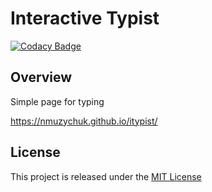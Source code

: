 # Interactive Typist
[![Codacy Badge](https://api.codacy.com/project/badge/Grade/fee46b7ede1f4819aed609bc822c8608)](https://www.codacy.com/app/nmuzychuk/itypist)

## Overview
Simple page for typing

https://nmuzychuk.github.io/itypist/

## License
This project is released under the [MIT License](LICENSE.txt)
